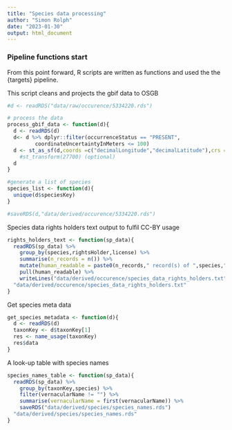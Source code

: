 ```yaml
---
title: "Species data processing"
author: "Simon Rolph"
date: "2023-01-30"
output: html_document
---
```



### Pipeline functions start

From this point forward, R scripts are written as functions and used the the {targets} pipeline.

This script cleans and projects the gbif data to OSGB


```r
#d <- readRDS("data/raw/occurence/5334220.rds")

# process the data
process_gbif_data <- function(d){
  d <- readRDS(d)
  d<- d %>% dplyr::filter(occurrenceStatus == "PRESENT",
         coordinateUncertaintyInMeters <= 100)
  d <- st_as_sf(d,coords =c("decimalLongitude","decimalLatitude"),crs = 4326) #%>% 
    #st_transform(27700) (optional)
  d
}

#generate a list of species
species_list <- function(d){
  unique(d$speciesKey)
}

#saveRDS(d,"data/derived/occurence/5334220.rds")
```

Species data rights holders text output to fulfil CC-BY usage


```r
rights_holders_text <- function(sp_data){
  readRDS(sp_data) %>% 
    group_by(species,rightsHolder,license) %>% 
    summarise(n_records = n()) %>%
    mutate(human_readable = paste0(n_records," record(s) of ",species," recorded by ",rightsHolder," with license: ",license)) %>%
    pull(human_readable) %>%
    writeLines("data/derived/occurence/species_data_rights_holders.txt")
  "data/derived/occurence/species_data_rights_holders.txt"
}
```

Get species meta data


```r
get_species_metadata <- function(d){
  d <- readRDS(d)
  taxonKey <- d$taxonKey[1]
  res <- name_usage(taxonKey)
  res$data
}
```

A look-up table with species names 


```r
species_names_table <- function(sp_data){
  readRDS(sp_data) %>% 
    group_by(taxonKey,species) %>% 
    filter(vernacularName != "") %>%
    summarise(vernacularName = first(vernacularName)) %>%
    saveRDS("data/derived/species/species_names.rds")
  "data/derived/species/species_names.rds"
}
```
